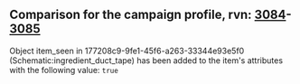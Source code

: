## Comparison for the campaign profile, rvn: [3084](https://github.com/PRO100KatYT/FortniteProfileRevisions/tree/main/profiles/campaign/3084%20campaign.json)-[3085](https://github.com/PRO100KatYT/FortniteProfileRevisions/tree/main/profiles/campaign/3085%20campaign.json)

Object item_seen in 177208c9-9fe1-45f6-a263-33344e93e5f0 (Schematic:ingredient_duct_tape) has been added to the item's attributes with the following value: `true`
<br><br>
